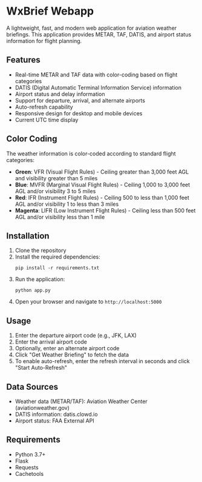 # WxBrief Webapp

A lightweight, fast, and modern web application for aviation weather briefings. This application provides METAR, TAF, DATIS, and airport status information for flight planning.

## Features

- Real-time METAR and TAF data with color-coding based on flight categories
- DATIS (Digital Automatic Terminal Information Service) information
- Airport status and delay information
- Support for departure, arrival, and alternate airports
- Auto-refresh capability
- Responsive design for desktop and mobile devices
- Current UTC time display

## Color Coding

The weather information is color-coded according to standard flight categories:

- **Green**: VFR (Visual Flight Rules) - Ceiling greater than 3,000 feet AGL and visibility greater than 5 miles
- **Blue**: MVFR (Marginal Visual Flight Rules) - Ceiling 1,000 to 3,000 feet AGL and/or visibility 3 to 5 miles
- **Red**: IFR (Instrument Flight Rules) - Ceiling 500 to less than 1,000 feet AGL and/or visibility 1 to less than 3 miles
- **Magenta**: LIFR (Low Instrument Flight Rules) - Ceiling less than 500 feet AGL and/or visibility less than 1 mile

## Installation

1. Clone the repository
2. Install the required dependencies:
   ```
   pip install -r requirements.txt
   ```
3. Run the application:
   ```
   python app.py
   ```
4. Open your browser and navigate to `http://localhost:5000`

## Usage

1. Enter the departure airport code (e.g., JFK, LAX)
2. Enter the arrival airport code
3. Optionally, enter an alternate airport code
4. Click "Get Weather Briefing" to fetch the data
5. To enable auto-refresh, enter the refresh interval in seconds and click "Start Auto-Refresh"

## Data Sources

- Weather data (METAR/TAF): Aviation Weather Center (aviationweather.gov)
- DATIS information: datis.clowd.io
- Airport status: FAA External API

## Requirements

- Python 3.7+
- Flask
- Requests
- Cachetools